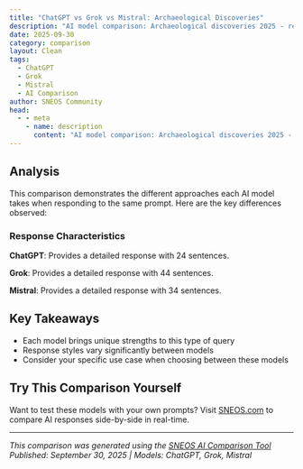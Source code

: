 ```yaml
---
title: "ChatGPT vs Grok vs Mistral: Archaeological Discoveries"
description: "AI model comparison: Archaeological discoveries 2025 - recent finds and insights..."
date: 2025-09-30
category: comparison
layout: Clean
tags:
  - ChatGPT
  - Grok
  - Mistral
  - AI Comparison
author: SNEOS Community
head:
  - - meta
    - name: description
      content: "AI model comparison: Archaeological discoveries 2025 - recent finds and insights..."
---
```


<ChatComparison
  title="ChatGPT vs Grok vs Mistral: Archaeological Discoveries"
  prompt="Archaeological discoveries 2025 - recent finds and insights"
  :responses='{
    "ChatGPT": "As of 2025, several notable archaeological discoveries and insights have emerged, shedding new light on ancient civilizations and historical events. Here are some of the most significant recent finds:\n\n1. **Ancient City Unearthed in Turkey**  \nArchaeologists uncovered a remarkably well-preserved city dating back to the Bronze Age near the ancient site of Troy. The city features intact city walls, pottery, and tools that suggest a complex urban society with extensive trade networks.\n\n2. **Early Human Remains in East Africa**  \nNew fossil discoveries in East Africa, dating back over 300,000 years, provide crucial evidence regarding early Homo sapiens. These fossils exhibit a blend of archaic and modern traits, offering fresh insights into human evolution and migration patterns.\n\n3. **Viking Settlement in North America**  \nExcavations in Newfoundland, Canada, revealed a Viking outpost containing artifacts such as iron nails, a forge, and Norse-style tools. This discovery supports theories that Vikings explored deeper into North America long before Columbus.\n\n4. **Ancient Mayan Glyphs Deciphered**  \nBreakthroughs in decoding Mayan inscriptions have provided new understandings of their calendar systems, political history, and religious practices. Newly translated glyphs from recently discovered stelae reveal details about previously unknown Mayan rulers.\n\n5. **Underground Roman Amphitheater in Italy**  \nA subterranean Roman amphitheater was excavated beneath a modern town in southern Italy. The site includes seating areas, passageways, and remnants of stage machinery, indicating sophisticated entertainment infrastructure.\n\n6. **Prehistoric Cave Paintings in Southeast Asia**  \nDating back over 40,000 years, newly found cave paintings in Indonesia depict scenes of hunting and symbolic animals. These paintings are among the oldest known examples of symbolic art, highlighting early cognitive abilities.\n\n7. **Lost Library of Alexandria Fragments Found**  \nFragments believed to be from texts of the ancient Library of Alexandria were discovered in Egypt. These papyrus pieces offer a glimpse into the knowledge preserved in the legendary library before its destruction.\n\nThese discoveries continue to enhance our understanding of human history, culture, and ancient technologies. For ongoing updates, archaeology journals and news outlets regularly provide detailed reports on new sites and findings.",
    "Grok": "As of now, in late 2023, I can\u2019t predict specific archaeological discoveries that will occur in 2025. However, I can provide a speculative overview based on current trends, ongoing excavations, and technological advancements in archaeology. Below, I\u2019ll outline potential areas of discovery and insights that might emerge by 2025, as well as highlight recent trends that could shape future finds.\n\n### 1. **Technological Advancements Driving Discoveries**\n   By 2025, archaeological discoveries are likely to be heavily influenced by cutting-edge technology, including:\n   - **LiDAR (Light Detection and Ranging):** This technology, which uses laser scanning to map terrain beneath dense vegetation, has already revealed hidden cities in places like the Amazon rainforest and Central America (e.g., Mayan structures). By 2025, expanded use of LiDAR may uncover additional lost settlements, particularly in remote or inaccessible regions such as Southeast Asia or sub-Saharan Africa.\n   - **AI and Machine Learning:** Artificial intelligence is increasingly being used to analyze satellite imagery, predict dig sites, and interpret ancient texts. By 2025, AI may help decode long-untranslated scripts like the Indus Valley script or detect patterns in ancient trade networks.\n   - **DNA Analysis and Isotope Studies:** Advances in ancient DNA extraction and isotope analysis of human remains could provide deeper insights into migration patterns, diet, and social structures of ancient populations. For instance, new studies might further clarify the origins of early human populations in the Americas or unresolved questions about Neanderthal-human interbreeding in Europe and Asia.\n\n### 2. **Potential Regions for Major Discoveries by 2025**\n   Based on ongoing projects and regions of archaeological interest, the following areas could yield significant finds by 2025:\n   - **Middle East (Mesopotamia and Levant):** Continued excavations in Iraq, Syria, and Turkey might uncover more about early urban civilizations like the Sumerians or previously unknown Bronze Age settlements. With political stability improving in some areas, archaeologists may gain better access to sites damaged or looted during conflicts.\n   - **Amazon Rainforest:** Recent LiDAR surveys have revealed vast pre-Columbian urban networks in Brazil and Bolivia. By 2025, further exploration could uncover evidence of even larger societies, challenging the long-held view of the Amazon as a sparsely populated wilderness before European contact.\n   - **Antarctica and Underwater Sites:** As climate change causes ice melt and rising sea levels, archaeologists are increasingly focusing on submerged landscapes. By 2025, underwater archaeology off the coasts of Europe, Southeast Asia, or even near Antarctica might reveal evidence of ancient human activity during periods of lower sea levels.\n   - **Central Asia (Silk Road):** Excavations along ancient trade routes in countries like Uzbekistan and Turkmenistan could yield more artifacts and settlements linked to the Silk Road, shedding light on cultural exchanges between East and West during antiquity.\n\n### 3. **Themes and Insights Likely to Emerge**\n   Archaeological finds by 2025 will likely contribute to broader themes and debates in human history, such as:\n   - **Climate and Collapse:** New discoveries might provide evidence of how ancient societies adapted to or collapsed under environmental pressures. For instance, drought or flooding evidence in the Indus Valley or Mesoamerica could refine our understanding of why certain civilizations declined.\n   - **Early Human Migration:** Ongoing research into early human fossils and tools in Africa, Europe, and Asia may push back timelines of hominid migrations or reveal unexpected interactions between species like Homo sapiens, Neanderthals, and Denisovans.\n   - **Reinterpreting Known Civilizations:** By 2025, new artifacts or reinterpretations of existing ones (e.g., through advanced dating techniques) might challenge assumptions about well-studied cultures like the Egyptians or Greeks. For example, new tomb discoveries in Egypt\u2019s Valley of the Kings or reanalysis of Minoan artifacts could reshape narratives about their beliefs or technologies.\n\n### 4. **Recent Finds as Indicators of Future Directions (2023 Context)**\n   Since 2025 is in the near future, recent discoveries from 2022\u20132023 offer clues about what might emerge:\n   - **San Casciano dei Bagni, Italy (2022\u20132023):** Archaeologists uncovered over 20 well-preserved bronze statues in a thermal bath, dating to Etruscan and Roman times. This highlights the potential for more finds in less-explored Roman provinces by 2025.\n   - **Amazon Geoglyphs and Urban Networks (Recent Years):** Discoveries of ancient earthworks and settlements in the Amazon suggest that South America holds many more secrets. By 2025, collaborative projects with indigenous communities could lead to even more significant revelations.\n   - **Tutankhamun\u2019s Tomb Reassessments (Ongoing):** With the 100th anniversary of the tomb\u2019s discovery in 2022, renewed interest and non-invasive scanning technologies might uncover hidden chambers or artifacts by 2025, fueling Egyptology.\n\n### 5. **Challenges and Ethical Considerations by 2025**\n   Future discoveries will also face modern challenges:\n   - **Climate Change:** Rising temperatures and extreme weather may threaten preservation at sites like Pompeii or Petra, prompting urgent digital documentation by 2025.\n   - **Repatriation and Ethics:** Debates over the ownership of artifacts (e.g., the Elgin Marbles or Benin Bronzes) will likely intensify, influencing how new finds are handled or displayed.\n   - **Conflict Zones:** Archaeological work in regions like Ukraine, Yemen, or Afghanistan might be delayed due to ongoing conflicts, though post-conflict recovery efforts could lead to surprising rediscoveries by 2025.\n\n### Conclusion\nWhile specific 2025 discoveries can\u2019t be predicted, trends suggest that technology, climate-driven exploration, and a focus on underrepresented regions (like the Amazon or Central Asia) will shape the field. Insights into ancient climate adaptation, migration, and cultural exchange are likely to dominate discussions. For the most accurate and up-to-date information on 2025 finds, I recommend following archaeological journals like *Antiquity*, *Archaeology Magazine*, or updates from organizations like UNESCO or the Archaeological Institute of America once that year arrives.\n\nIf you\u2019re interested in a specific region, civilization, or type of discovery for 2025 projections, let me know, and I can dive deeper into current research in that area!",
    "Mistral": "As of my last update in October 2023, I don\u0027t have real-time data or the ability to predict specific archaeological discoveries for the year 2025. However, I can provide some general insights into the types of discoveries and trends that might be expected based on recent advancements and ongoing research in the field of archaeology.\n\n### Potential Areas of Discovery\n\n1. **Ancient Civilizations**:\n   - **Egypt**: Continued excavations in Egypt might reveal more about the daily lives of ancient Egyptians, new tombs, or even more insights into the construction techniques of the pyramids.\n   - **Mesopotamia**: New finds in Iraq and Syria could provide deeper understanding of the Sumerian, Babylonian, and Assyrian cultures.\n   - **Maya Civilization**: Ongoing research in Central America might uncover more about the Maya\u0027s advanced knowledge in astronomy, architecture, and urban planning.\n\n2. **Underwater Archaeology**:\n   - **Shipwrecks**: Advances in underwater exploration technology could lead to the discovery of more ancient shipwrecks, providing insights into maritime trade and naval warfare.\n   - **Submerged Cities**: Further exploration of submerged cities like Heracleion in Egypt could reveal more about ancient coastal civilizations.\n\n3. **Paleoanthropology**:\n   - **Human Evolution**: New fossil discoveries in Africa, Asia, and Europe could provide more data on the evolution of early humans and their migrations.\n   - **Genetic Studies**: Advances in DNA analysis might offer new insights into the genetic makeup and migrations of ancient populations.\n\n4. **Technological Advances**:\n   - **Remote Sensing**: The use of LiDAR (Light Detection and Ranging) and other remote sensing technologies could uncover hidden archaeological sites, especially in densely forested areas.\n   - **3D Modeling**: Improved 3D modeling and virtual reality could allow for more detailed and immersive reconstructions of ancient sites and artifacts.\n\n5. **Climate Change and Archaeology**:\n   - **Melting Ice**: As glaciers and permafrost melt, more artifacts and sites could be revealed, particularly in Arctic regions.\n   - **Coastal Erosion**: Changes in sea levels and coastal erosion might expose new archaeological sites along coastlines.\n\n### Recent Trends and Insights\n\n1. **Interdisciplinary Approaches**:\n   - Archaeologists are increasingly collaborating with scientists from other fields, such as geology, biology, and chemistry, to gain a more comprehensive understanding of ancient cultures.\n\n2. **Ethical Considerations**:\n   - There is a growing emphasis on ethical archaeology, including the repatriation of artifacts to their countries of origin and the involvement of local communities in archaeological projects.\n\n3. **Digital Archaeology**:\n   - The use of digital tools and platforms for data collection, analysis, and sharing is becoming more prevalent, allowing for greater collaboration and accessibility.\n\n4. **Public Engagement**:\n   - Efforts to engage the public through museum exhibitions, educational programs, and media outreach are increasing, making archaeology more accessible and relevant to a broader audience.\n\n### Notable Recent Discoveries (as of 2023)\n\n1. **Saqqara, Egypt**: The discovery of a large number of sarcophagi and artifacts in Saqqara has provided new insights into ancient Egyptian burial practices.\n2. **Pompeii, Italy**: Ongoing excavations in Pompeii have revealed well-preserved frescoes, inscriptions, and everyday objects, offering a glimpse into Roman life.\n3. **G\u00F6bekli Tepe, Turkey**: Continued research at this Neolithic site has deepened our understanding of early human societies and their religious practices.\n\nWhile these are general trends and recent discoveries, the field of archaeology is always evolving, and new finds can dramatically change our understanding of the past. Keep an eye on academic journals, news outlets, and archaeological societies for the latest updates and discoveries."
  }'
  published-date="22:46"
/>

## Analysis

This comparison demonstrates the different approaches each AI model takes when responding to the same prompt. Here are the key differences observed:

### Response Characteristics

**ChatGPT**: Provides a detailed response with 24 sentences. 

**Grok**: Provides a detailed response with 44 sentences. 

**Mistral**: Provides a detailed response with 34 sentences. 

## Key Takeaways

- Each model brings unique strengths to this type of query
- Response styles vary significantly between models
- Consider your specific use case when choosing between these models

## Try This Comparison Yourself

Want to test these models with your own prompts? Visit [SNEOS.com](https://sneos.com) to compare AI responses side-by-side in real-time.

---

*This comparison was generated using the [SNEOS AI Comparison Tool](https://sneos.com)*
*Published: September 30, 2025 | Models: ChatGPT, Grok, Mistral*
